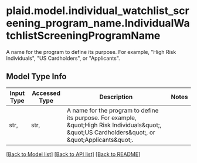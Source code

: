 # plaid.model.individual_watchlist_screening_program_name.IndividualWatchlistScreeningProgramName

A name for the program to define its purpose. For example, \"High Risk Individuals\", \"US Cardholders\", or \"Applicants\".

## Model Type Info
Input Type | Accessed Type | Description | Notes
------------ | ------------- | ------------- | -------------
str,  | str,  | A name for the program to define its purpose. For example, \&quot;High Risk Individuals\&quot;, \&quot;US Cardholders\&quot;, or \&quot;Applicants\&quot;. | 

[[Back to Model list]](../../README.md#documentation-for-models) [[Back to API list]](../../README.md#documentation-for-api-endpoints) [[Back to README]](../../README.md)

